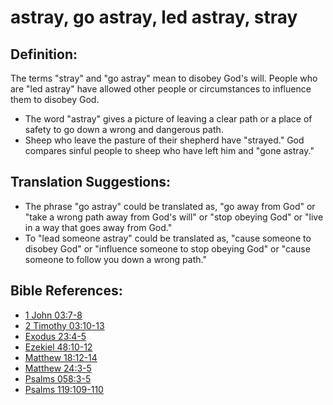 # astray, go astray, led astray, stray #

## Definition: ##

The terms "stray" and "go astray" mean to disobey God's will. People who are "led astray" have allowed other people or circumstances to influence them to disobey God.

* The word "astray" gives a picture of leaving a clear path or a place of safety to go down a wrong and dangerous path.
* Sheep who leave the pasture of their shepherd have "strayed." God compares sinful people to sheep who have left him and "gone astray."

## Translation Suggestions: ##

* The phrase "go astray" could be translated as, "go away from God" or "take a wrong path away from God's will" or "stop obeying God" or "live in a way that goes away from God."
* To "lead someone astray" could be translated as, "cause someone to disobey God" or "influence someone to stop obeying God" or "cause someone to follow you down a wrong path." 



## Bible References: ##

* [1 John 03:7-8](en/tn/1jn/help/03/07)
* [2 Timothy 03:10-13](en/tn/2ti/help/03/10)
* [Exodus 23:4-5](en/tn/exo/help/23/04)
* [Ezekiel 48:10-12](en/tn/ezk/help/48/10)
* [Matthew 18:12-14](en/tn/mat/help/18/12)
* [Matthew 24:3-5](en/tn/mat/help/24/03)
* [Psalms 058:3-5](en/tn/psa/help/58/03)
* [Psalms 119:109-110](en/tn/psa/help/119/109)